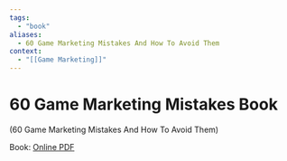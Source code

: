 ```yaml
---
tags:
  - "book"
aliases:
  - 60 Game Marketing Mistakes And How To Avoid Them
context:
  - "[[Game Marketing]]"
---
```


# 60 Game Marketing Mistakes Book

(60 Game Marketing Mistakes And How To Avoid Them)

Book: [Online PDF](https://howtomarketagame.com/wp-content/uploads/2023/05/Zukowski_60MistakesEbookV1.pdf)
